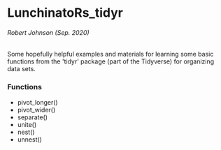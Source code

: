 # LunchinatoRs_tidyr

###### Robert Johnson (Sep. 2020)

Some hopefully helpful examples and materials for learning some basic functions from the 'tidyr' package (part of the Tidyverse) for organizing data sets. 

### Functions
- pivot_longer()
- pivot_wider()
- separate()
- unite()
- nest()
- unnest()
